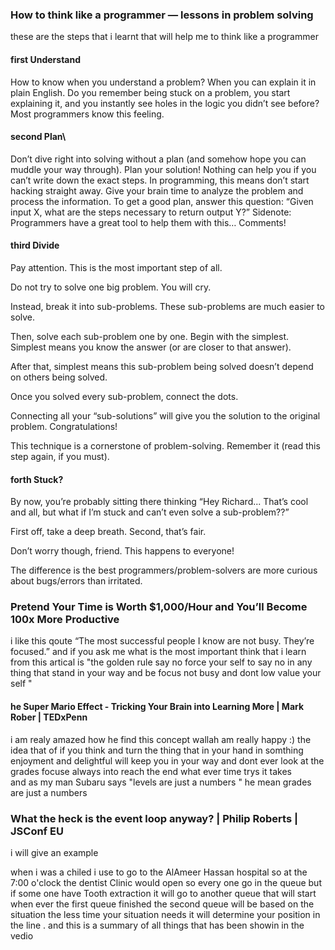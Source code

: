 ### How to think like a programmer — lessons in problem solving
these are the steps that i learnt that will help me to think like a programmer 
#### first Understand 

How to know when you understand a problem? When you can explain it in plain English.
Do you remember being stuck on a problem, you start explaining it, and you instantly see holes in the logic you didn’t see before?
Most programmers know this feeling.

#### second Plan\
Don’t dive right into solving without a plan (and somehow hope you can muddle your way through). Plan your solution!
Nothing can help you if you can’t write down the exact steps.
In programming, this means don’t start hacking straight away. Give your brain time to analyze the problem and process the information.
To get a good plan, answer this question:
“Given input X, what are the steps necessary to return output Y?”
Sidenote: Programmers have a great tool to help them with this… Comments!


#### third Divide
Pay attention. This is the most important step of all.

Do not try to solve one big problem. You will cry.

Instead, break it into sub-problems. These sub-problems are much easier to solve.

Then, solve each sub-problem one by one. Begin with the simplest. Simplest means you know the answer (or are closer to that answer).

After that, simplest means this sub-problem being solved doesn’t depend on others being solved.

Once you solved every sub-problem, connect the dots.

Connecting all your “sub-solutions” will give you the solution to the original problem. Congratulations!

This technique is a cornerstone of problem-solving. Remember it (read this step again, if you must).
#### forth Stuck?
By now, you’re probably sitting there thinking “Hey Richard... That’s cool and all, but what if I’m stuck and can’t even solve a sub-problem??”

First off, take a deep breath. Second, that’s fair.

Don’t worry though, friend. This happens to everyone!

The difference is the best programmers/problem-solvers are more curious about bugs/errors than irritated.






### Pretend Your Time is Worth $1,000/Hour and You’ll Become 100x More Productive

i like this qoute “The most successful people I know are not busy. They’re focused.”
and  if you ask me what is the most important think that i learn from this artical  is "the golden rule say no force your self to say no in any thing that stand in your way and be focus not busy and dont low value your self "




#### he Super Mario Effect - Tricking Your Brain into Learning More | Mark Rober | TEDxPenn
i am realy amazed how he find this concept wallah am really happy :)
the idea that of  if you think and turn the thing that in your hand in somthing enjoyment and delightful   will keep you in your way and dont ever look at the grades focuse always into reach the end what ever time trys it takes  
and as my man  Subaru says "levels are just a numbers " he mean grades are just a numbers 




### What the heck is the event loop anyway? | Philip Roberts | JSConf EU 
i will give an example 

when i was a chiled i use  to go to the AlAmeer Hassan hospital  so at the 7:00 o'clock the dentist Clinic would open 
so every one go in the queue  but if some one have Tooth extraction it will go to another queue that will start when ever the first queue finished the second queue will be based on  the situation  the less time your situation  needs it will determine your position in the line .
and this is a summary of all things that has been showin in the vedio   